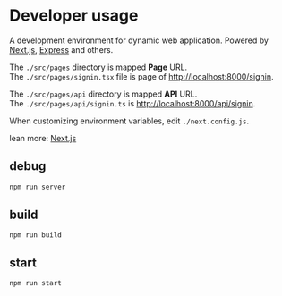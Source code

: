 # Developer usage

A development environment for dynamic web application. Powered by [Next.js](https://nextjs.org/), [Express](https://expressjs.com/) and others.  

The `./src/pages` directory is mapped **Page** URL.  
The `./src/pages/signin.tsx` file is page of [http://localhost:8000/signin](http://localhost:8000/signin).  

The `./src/pages/api` directory is mapped **API** URL.  
The `./src/pages/api/signin.ts` is [http://localhost:8000/api/signin](http://localhost:8000/signin).  

When customizing environment variables, edit `./next.config.js`.  

lean more: [Next.js](https://nextjs.org/)  

## debug

```bash
npm run server
```

## build

```
npm run build
```

## start

```bash
npm run start
```